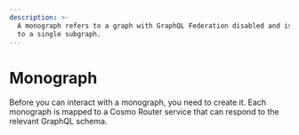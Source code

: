 ```yaml
---
description: >-
  A monograph refers to a graph with GraphQL Federation disabled and is limited
  to a single subgraph.
---
```


# Monograph

Before you can interact with a monograph, you need to create it. Each monograph is mapped to a Cosmo Router service that can respond to the relevant GraphQL schema.
